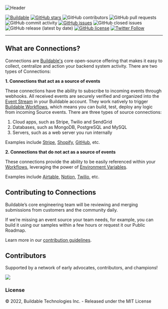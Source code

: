 ![Header](https://assets.buildable.dev/catalog/graphics/one-api-100-integrations.png)

[![Buildable](https://assets.buildable.dev/buildable-logos/powered-by-buildable.svg)](https://buildable.dev) [![GitHub stars](https://img.shields.io/github/stars/buildable/connections)](https://github.com/buildable/connections/stargazers) ![GitHub contributors](https://img.shields.io/github/contributors/buildable/connections) ![GitHub pull requests](https://img.shields.io/github/issues-pr-raw/buildable/connections) ![GitHub commit activity](https://img.shields.io/github/commit-activity/m/buildable/connections) [![GitHub issues](https://img.shields.io/github/issues/buildable/connections)](https://github.com/buildable/connections/issues) ![GitHub closed issues](https://img.shields.io/github/issues-closed/buildable/connections) ![GitHub release (latest by date)](https://img.shields.io/github/v/release/buildable/connections) [![GitHub license](https://img.shields.io/github/license/buildable/connections)](https://github.com/buildable/connections) [![Twitter Follow](https://img.shields.io/twitter/follow/eventcloudhq?style=social)](https://twitter.com/eventcloudhq)

---

## What are Connections?

Connections are [Buildable's](https://buildable.dev/) core open-source offering that makes it easy to collect, centralize and action your backend system activity. There are two types of Connections:

**1. Connections that act as a source of events**

These connections have the ability to subscribe to incoming events through webhooks. All received events are securely verified and organized into the [Event Stream](https://docs.buildable.dev/getting-started/core-concepts#stream) in your Buildable account. They work natively to trigger [Buildable Workflows](https://docs.buildable.dev/workflows/building-workflows), which means you can build, test, deploy any logic from incoming Source events. There are three types of source connections: 

1. Cloud apps, such as Stripe, Twilio and SendGrid
2. Databases, such as MongoDB, PostgreSQL and MySQL
3. Servers, such as a web server you run internally

Examples include [Stripe](/catalog/stripe/), [Shopify](/catalog/shopify/), [GitHub](/catalog/github-repos/), etc.

**2. Connections that do not act as a source of events**

These connections provide the ability to be easily referenced within your [Workflows](https://docs.buildable.dev/workflows/building-workflows), leveraging the power of [Environment Variables](https://docs.buildable.dev/getting-started/core-concepts#environment-variables). 

Examples include [Airtable](/catalog/airtable/), [Notion](/catalog/notion/), [Twilio](/catalog/twilio/), etc.

## Contributing to Connections

Buildable’s core engineering team will be reviewing and merging submissions from customers and the community daily. 

If we’re missing an event source your team needs, for example, you can build it using our samples within a few hours or request it our Public Roadmap.

Learn more in our [contribution guidelines](CONTRIBUTING.md).

## Contributors

Supported by a network of early advocates, contributors, and champions!

<a href="https://github.com/buildable/connections/graphs/contributors">
  <img src="https://contrib.rocks/image?repo=buildable/connections" />
</a>

### License

© 2022, Buildable Technologies Inc. - Released under the MIT License
